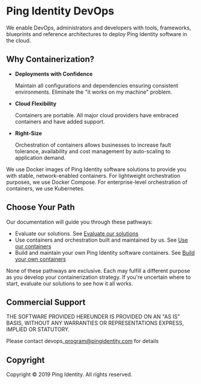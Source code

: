# Ping Identity DevOps

We enable DevOps, administrators and developers with tools, frameworks, blueprints and reference architectures to deploy Ping Identity software in the cloud.

## Why Containerization?

* **Deployments with Confidence** 

  Maintain all configurations and dependencies ensuring consistent environments. Eliminate the "it works on my machine" problem.

* **Cloud Flexibility** 

  Containers are portable. All major cloud providers have embraced containers and have added support.

* **Right-Size** 

  Orchestration of containers allows businesses to increase fault tolerance, availability and cost management by auto-scaling to application demand.
  
We use Docker images of Ping Identity software solutions to provide you with stable, network-enabled containers. For lightweight orchestration purposes, we use Docker Compose. For enterprise-level orchestration of containers, we use Kubernetes.  

## Choose Your Path

Our documentation will guide you through these pathways:

* Evaluate our solutions. See [Evaluate our solutions](https://github.com/pingidentity/pingidentity-devops-getting-started/docs/evaluate.md)
* Use containers and orchestration built and maintained by us. See [Use our containers](https://github.com/pingidentity/pingidentity-devops-getting-started/docs/useOurImages.md)
* Build and maintain your own Ping Identity software containers. See [Build your own containers](https://github.com/pingidentity/pingidentity-devops-getting-started/docs/buildYourOwnImages.md)

None of these pathways are exclusive. Each may fulfill a different purpose as you develop your containerization strategy. If you're uncertain where to start, evaluate our solutions to see how it all works.

## Commercial Support

THE SOFTWARE PROVIDED HEREUNDER IS PROVIDED ON AN "AS IS" BASIS, WITHOUT ANY WARRANTIES OR REPRESENTATIONS EXPRESS, IMPLIED OR STATUTORY.

Please contact devops\_program@pingidentity.com for details

## Copyright

Copyright © 2019 Ping Identity. All rights reserved.
